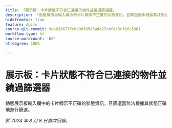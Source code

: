 ```yaml
---
title: 「展示板：卡片狀態不符合已連接的物件並繞過篩選器」
description: 「動態展示板輸入欄中的卡片顯示不正確的狀態資訊，且篩選器未根據其狀態進行正確的篩選。」
hidefromtoc: true
feature: Agile
source-git-commit: 9da826677fc6a00f85d5add27c4fa73cf8fc3361
workflow-type: ht
source-wordcount: '68'
ht-degree: 100%

---
```



# 展示板：卡片狀態不符合已連接的物件並繞過篩選器

動態展示板輸入欄中的卡片顯示不正確的狀態資訊，且篩選器無法根據其狀態正確地進行篩選。

_於 2024 年 8 月 8 日首次回報。_
